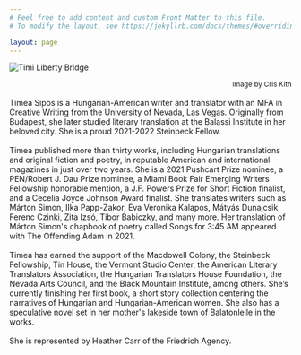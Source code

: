 ```yaml
---
# Feel free to add content and custom Front Matter to this file.
# To modify the layout, see https://jekyllrb.com/docs/themes/#overriding-theme-defaults

layout: page
---
```


![Timi Liberty Bridge](assets/img/main-timi.jpg) 
<div style="font-size:0.875em; text-align:right">Image by Cris Kith</div>

<br/>

<div stype="text-align:justify; text-justify:inter-word;">
Timea Sipos is a Hungarian-American writer and translator with an MFA in Creative Writing from the 
University of Nevada, Las Vegas. Originally from Budapest, she later studied literary translation 
at the Balassi Institute in her beloved city. She is a proud 2021-2022 Steinbeck Fellow.
</div>
<br/>

<div stype="text-align:justify; text-justify:inter-word;">
Timea published more than thirty works, including Hungarian translations and original fiction and 
poetry, in reputable American and international magazines in just over two years. She is a
2021 Pushcart Prize nominee, a PEN/Robert J. Dau Prize nominee, a Miami Book Fair Emerging Writers 
Fellowship honorable mention, a J.F. Powers Prize for Short Fiction finalist, and a Cecelia Joyce 
Johnson Award finalist. She translates writers such as Márton Simon, Ilka Papp-Zakor, Éva Veronika 
Kalapos, Mátyás Dunajcsik, Ferenc Czinki, Zita Izsó, Tibor Babiczky, and many more. Her translation 
of Márton Simon's chapbook of poetry called Songs for 3:45 AM appeared with The Offending Adam in 2021.
</div>
<br/>

<div stype="text-align:justify; text-justify:inter-word;">
Timea has earned the support of the Macdowell Colony, the Steinbeck Fellowship, Tin House, the Vermont 
Studio Center, the American Literary Translators Association, the Hungarian Translators House Foundation, 
the Nevada Arts Council, and the Black Mountain Institute, among others. She’s currently finishing her first 
book, a short story collection centering the narratives of Hungarian and Hungarian-American women. She also 
has a speculative novel set in her mother's lakeside town of Balatonlelle in the works. 
</div>
<br/>

<div stype="text-align:justify; text-justify:inter-word;">
  She is represented by Heather Carr of the Friedrich Agency.
</div>
<br/>

